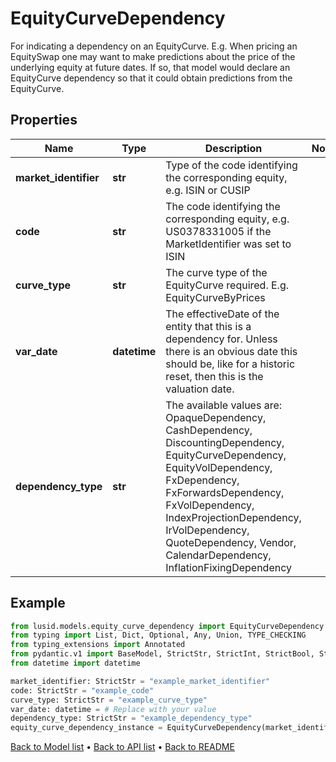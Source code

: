 # EquityCurveDependency

For indicating a dependency on an EquityCurve.  E.g. When pricing an EquitySwap one may want to make predictions about the price of the underlying equity at future dates.  If so, that model would declare an EquityCurve dependency so that it could obtain predictions from the EquityCurve.
## Properties
Name | Type | Description | Notes
------------ | ------------- | ------------- | -------------
**market_identifier** | **str** | Type of the code identifying the corresponding equity, e.g. ISIN or CUSIP | 
**code** | **str** | The code identifying the corresponding equity, e.g. US0378331005 if the MarketIdentifier was set to ISIN | 
**curve_type** | **str** | The curve type of the EquityCurve required. E.g. EquityCurveByPrices | 
**var_date** | **datetime** | The effectiveDate of the entity that this is a dependency for.  Unless there is an obvious date this should be, like for a historic reset, then this is the valuation date. | 
**dependency_type** | **str** | The available values are: OpaqueDependency, CashDependency, DiscountingDependency, EquityCurveDependency, EquityVolDependency, FxDependency, FxForwardsDependency, FxVolDependency, IndexProjectionDependency, IrVolDependency, QuoteDependency, Vendor, CalendarDependency, InflationFixingDependency | 
## Example

```python
from lusid.models.equity_curve_dependency import EquityCurveDependency
from typing import List, Dict, Optional, Any, Union, TYPE_CHECKING
from typing_extensions import Annotated
from pydantic.v1 import BaseModel, StrictStr, StrictInt, StrictBool, StrictFloat, StrictBytes, Field, validator, ValidationError, conlist, constr
from datetime import datetime

market_identifier: StrictStr = "example_market_identifier"
code: StrictStr = "example_code"
curve_type: StrictStr = "example_curve_type"
var_date: datetime = # Replace with your value
dependency_type: StrictStr = "example_dependency_type"
equity_curve_dependency_instance = EquityCurveDependency(market_identifier=market_identifier, code=code, curve_type=curve_type, var_date=var_date, dependency_type=dependency_type)

```

[Back to Model list](../README.md#documentation-for-models) &#8226; [Back to API list](../README.md#documentation-for-api-endpoints) &#8226; [Back to README](../README.md)

